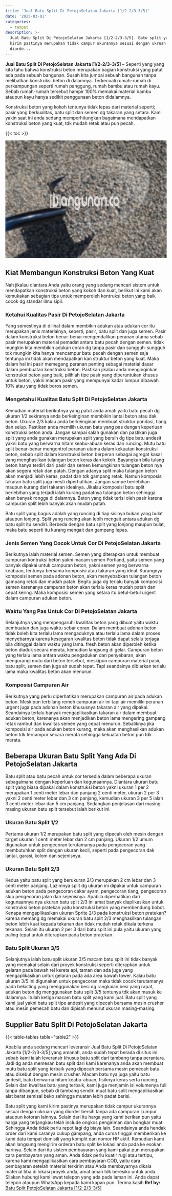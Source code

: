 ```yaml
---
title: 'Jual Batu Split Di PetojoSelatan Jakarta [1/2-2/3-3/5]'
date: '2025-03-01'
categories:
  - tempat
description: >-
  Jual Batu Split Di PetojoSelatan Jakarta [1/2-2/3-3/5]. Batu split yang kami
  kirim pastinya merupakan tidak campur ukurannya sesuai dengan ukruan yang
  diorde...
---
```


**Jual Batu Split Di PetojoSelatan Jakarta \[1/2-2/3-3/5\]** – Seperti yang yang kita tahu bahwa konstruksi beton merupakan bagian konstruksi yang patut ada pada sebuah bangunan. Susah kita jumpai sebuah bangunan tanpa melibatkan konstruksi beton di dalamnya. Terkecuali rumah-rumah di perkampungan seperti rumah panggung, rumah bambu atau rumah kayu. Sebab rumah-rumah tersebut hampir 100% memakai material bambu ataupun kayu hanya sedikit penggunaan beton didalamnya.

Konstruksi beton yang kokoh tentunya tidak lepas dari material seperti; pasir yang berkualitas, batu split dan semen dg takaran yang setara. Kami yakin saat ini anda sedang memperhitungkan bagaimana mendapatkan konstruksi beton yang kuat, tdk mudah retak atau pun pecah.

{{< toc >}}

![Jual Batu Split Di PetojoSelatan Jakarta [1/2-2/3-3/5]](/images/jual-batu-split-31.png)

## Kiat Membangun Konstruksi Beton Yang Kuat

Nah jikalau diantara Anda yaitu orang yang sedang mencari sistem untuk mendapatkan konstruksi beton yang kokoh dan kuat, berikut ini kami akan kemukakan sebagian tips untuk memperoleh kontruksi beton yang baik cocok dg standar ilmu sipil.

### Ketahui Kualitas Pasir Di PetojoSelatan Jakarta

Yang semestinya di dilihat dalam membikin adukan atau adukan cor itu merupakan jenis materialnya, seperti; pasir, batu split dan juga semen. Pasir dalam konstruksi beton benar-benar mengendalikan peranan utama sebab pasir merupakan material pemadat antara batu pecah dengan semen. tidak mungkin kita membikin adukan coran dg tanpa pasir dan sungguh-sungguh tdk mungkin kita hanya mencampur batu pecah dengan semen saja tentunya ini tidak akan mendapatkan kan struktur beton yang kuat. Maka dalam hal ini pasir memegang peranan penting sebagai material dasar dalam pembuatan konstruksi beton. Pastikan jikalau anda menginginkan konstruksi beton yang baik, pilihlah tipe pasir yang diperuntukan khusus untuk beton, yakni macam pasir yang mempunyai kadar lumpur dibawah 10% atau yang tidak boros semen.

### Mengetahui Kualitas Batu Split Di PetojoSelatan Jakarta

Kemudian material berikutnya yang patut anda amati yaitu batu pecah dg ukuran 1/2 sekiranya anda berkeinginan membikin lantai beton atau dak beton. Ukuran 2/3 kalau anda berkeinginan membuat struktur pondasi, tiang dan selup. Pastikan anda memilih ukuran batu yang pas dengan keperluan konstruksi beton anda. Jangan sampai salah gunakan dan pastikan juga split yang anda gunakan merupakan split yang bersih dg tipe batu andesit yakni batu yang berwarna hitam keabu-abuan keras dan runcing. Mutu batu split benar-benar mengontrol peranan utama dalam kekuatan konstruksi beton, sebab split dalam konstruksi beton berperan sebagai agregat kasar yang menghasilkan tulangan beton keras dan kokoh. Bayangkan bila tulang beton hanya terdiri dari pasir dan semen kemungkinan tulangan beton nya akan segera retak dan patah. Dengan adanya split maka tulangan beton akan menjadi lebih keras, padat dan tdk gampang retak. Namun komposisi takaran batu split juga mesti diperhatikan, Jangan sampe berlebihan maupun kurang dari takaran idealnya. Jikalau komposisi batu split berlebihan yang terjadi ialah kurang padatnya tulangan beton sehingga akan banyak rongga di dalamnya. Beton yang tidak terisi oleh pasir karena campuran split lebih banyak akan mudah patah.

Batu split yang bagus adalah yang runcing di tiap sisinya bukan yang bulat ataupun lonjong. Split yang runcing akan lebih mengait antara adukan dg batu split itu sendiri. Berbeda dengan batu split yang lonjong maupun bulat, maka batu seperti itu kurang mengait dan gampang lepas.

### Jenis Semen Yang Cocok Untuk Cor Di PetojoSelatan Jakarta

Berikutnya ialah material semen. Semen yang diterapkan untuk membuat campuran kontruksi beton yakni macam semen Portland, yaitu semen yang banyak dipakai untuk campuran beton, yakni semen yang berwarna keabuan, tentunya bersama komposisi atau takaran yang ideal. Kurangnya komposisi semen pada adonan beton, akan menyebabkan tulangan beton gampang retak dan mudah patah. Begitu juga dg terlalu banyak komposisi semen karenanya campuran beton akan terlalu keras mudah patah dan cepat kering. Maka komposisi semen yang setara itu betul-betul urgent dalam campuran adukan beton.

### Waktu Yang Pas Untuk Cor Di PetojoSelatan Jakarta

Selanjutnya yang mempengaruhi kwalitas beton yang dibuat yaitu waktu pembuatan dan juga waktu sebar coran. Dalam membuat adonan beton tidak boleh kita terlalu lama mengaduknya atau terlalu lama dalam proses menyebarnya karena kesegaran kwalitas beton tidak dapat selalu terjaga bila ditinggal dalam waktu yang lama. fresh beton akan diperoleh ketika beton diaduk secara merata, kemudian langsung di gelar. Campuran beton yang terlalu lama antara waktu pengadukan dan penyebaran, akan mengurangi mutu dari beton tersebut, meskipun campuran material pasir, batu split, semen dan juga air sudah tepat. Tapi seandainya dibiarkan terlalu lama maka kwalitas beton akan menurun.

### Komposisi Campuran Air

Berikutnya yang perlu diperhatikan merupakan campuran air pada adukan beton. Meskipun terbilang remeh campuran air ini tapi air memiliki peranan urgent juga pada adonan beton khususnya takaran air yang dipakai. Seandainya terlalu banyak mengaplikasikan takaran air dalam membuat adukan beton, karenanya akan menjadikan beton lama mengering gampang retak rambut dan kwalitas semen yang cepat menurun. Sebaliknya jika komposisi air pada adukan beton kurang, maka akan menghasilkan adukan beton tdk tercampur secara merata sehingga kekuatan beton pun tdk merata.

## Beberapa Ukuran Batu Split Yang Ada Di PetojoSelatan Jakarta

Batu split atau batu pecah untuk cor tersedia dalam beberapa ukuran sebagaimana dengan keperluan dan kegunaannya. Diantara ukuran batu split yang biasa dipakai dalam konstruksi beton yakni ukuran 1 per 2 merupakan 1 centi meter lebar dan panjang 2 centi meter, ukuran 2 per 3 yakni 2 centi meter lebar dan 3 cm panjang, kemudian ukuran 3 per 5 ialah 3 centi meter lebar dan 5 cm panjang. Sedangkan penjelasan dari masing-masing ukuran batu split tersebut ialah berikut ini.

### Ukuran Batu Split 1/2

Pertama ukuran 1/2 merupakan batu split yang dipecah oleh mesin dengan target ukuran 1 centi meter lebar dan 2 cm panjang. Ukuran 1/2 umum digunakan untuk pengecoran terutamanya pada pengecoran yang membutuhkan split dengan ukuran kecil, seperti pada pengecoran dak lantai, garasi, kolom dan sejenisnya.

### Ukuran Batu Split 2/3

Kedua yaitu batu split yang berukuran 2/3 merupakan 2 cm lebar dan 3 centi meter panjang. Lazimnya split dg ukuran ini dipakai untuk campuran adukan beton pada pengecoran cakar ayam, pengecoran tiang, pengecoran slup pengecoran jalan dan sejenisnya. Apabila diperhatikan dari kegunaannya nya ukuran batu split 2/3 ini amat banyak diaplikasikan untuk konstruksi beton pratekan yaitu konstruksi beton yang membendung bobot. Kenapa mengaplikasikan ukuran Sprite 2/3 pada konstruksi beton pratekan? karena memang dg memakai ukuran batu split 2/3 menghasilkan tulangan beton lebih kuat kepada tekanan dan tidak mudah retak dikala terkena tekanan. Selain itu ukuran 2 per 3 dari batu split ini pula yaitu ukuran yang paling tepat untuk diterapkan pada beton pratekan.

### Batu Split Ukuran 3/5

Selanjutnya ialah batu split ukuran 3/5 macam batu split ini tidak banyak yang memakai selain dari proyek konstruksi seperti diterapkan untuk gelaran pada bawah rel kereta api, taman dan ada juga yang mengaplikasikan untuk gelaran pada ada area bawah tower. Kalau batu ukuran 3/5 ini digunakan untuk pengecoran maka tidak cocok terutamanya pada bekisting yang menggunakan besi dg rangkaian besi yang rapat, adukan beton dg menggunakan batu split 3/5 tentunya tdk akan masuk ke dalamnya. Itulah ketiga macam batu split yang kami jual. Batu split yang kami jual yakni batu split tipe andesit yang dipecah bersama mesin crusher atau mesin pemecah batu dan dipisah menurut ukuran masing-masing.

## Supplier Batu Split Di PetojoSelatan Jakarta

{{< table-tables table="table2" >}}

Apabila anda sedang mencari leveransir Jual Batu Split Di PetojoSelatan Jakarta \[1/2-2/3-3/5\] yang amanah, anda sudah tepat berada di situs ini sebab kami ialah leveransir khusus batu split dari tambang tanpa perantara. Jadi dg anda memesan batu split dari kami karenanya anda akan membuat mutu batu split yang terbaik yang dipecah bersama mesin pemecah batu atau disebut dengan mesin crusher. Macam batu nya juga yaitu batu andesit, batu berwarna hitam keabu-abuan, fisiknya keras serta runcing. Selain dari kwalitas batu yang terbaik, kami juga menjamin isi volumenya full tanpa dibangun, sebab di tambang sendiri muat batu split mengaplikasikan alat berat semisal beko sehingga muatan lebih padat berisi.

Batu split yang kami kirim pastinya merupakan tidak campur ukurannya sesuai dengan ukruan yang diorder bersih tanpa ada campuran Lumpur ataupun kotoran lainnya. Selain dari itu harga yang kami berikan pun yaitu harga yang terjangkau telah include ongkos pengiriman dan bongkar muat. Sehingga Anda tidak perlu repot lagi dg biaya lain. Seandainya anda hendak order dari kami caranya cukup gampang, anda cuma tinggal memberikan ke kami data tempat domisili yang komplit dan nomor HP aktif. Kemudian kami akan langsung mengirim orderan batu split ke lokasi anda pada ke esokan harinya. Selain dari itu sistem pembayaran yang kami pakai pun merupakan cara pembayaran yang aman. Anda tidak perlu kuatir rugi atau tertipu, karena kami mengaplikasikan cara pembayaran COD, yaitu cara pembayaran setelah material terkirim atau Anda membayarnya dikala material tiba di lokasi proyek anda, amat aman tdk beresiko untuk anda. Silakan hubungi kami lewat telepon yang ada pada laman ini. Anda dapat telepon ataupun WhatsApp kepada kami kapan pun. Terima kasih
**Ref by:** [Batu Split PetojoSelatan Jakarta [1/2-2/3-3/5]](https://id.wikipedia.org/wiki/Batu)
